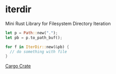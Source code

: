 # iterdir
Mini Rust Library for Filesystem Directory Iteration

```rust
let p = Path::new(".");
let pb = p.to_path_buf();

for f in IterDir::new(&pb) {
  // do something with file
}
```
 [Cargo Crate](https://crates.io/crates/iterdir)
